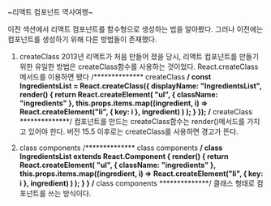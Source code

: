 ~리액트 컴포넌트 역사여행~

이전 섹션에서 리액트 컴포넌트를 함수형으로 생성하는 법을 알아봤다.
그러나 이전에는 컴포넌트를 생성하기 위해 다른 방법들이 존재했다.

1. createClass
2013년 리액트가 처음 만들어 졌을 당시, 리액트 컴포넌트를 만들기 위한 유일한 방법은 createClass함수를 사용하는 것이었다.
React.createClass 메서드를 이용하면 됐다
/************** createClass **************/
  const IngredientsList = React.createClass({
    displayName: "IngredientsList",
    render() {
      return React.createElement(
        "ul",
        { className: "ingredients" },
        this.props.items.map((ingredient, i) =>
          React.createElement("li", { key: i }, ingredient)
        )
      );
    }
  });
/************** createClass **************/
컴포넌트를 만드는 createClass함수는 render()메서드를 가지고 있어야 한다.
버전 15.5 이후로는 createClass를 사용하면 경고가 뜬다.

2. class components
/************** class components **************/
  class IngredientsList extends React.Component {
    render() {
      return React.createElement(
        "ul",
        { className: "ingredients" },
        this.props.items.map((ingredient, i) =>
          React.createElement("li", { key: i }, ingredient)
        )
      );
    }
  }
/************** class components **************/
클래스 형태로 컴포넌트를 쓰는 방식이다.